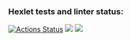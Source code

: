 ### Hexlet tests and linter status:
[![Actions Status](https://github.com/NowUKnow1/java-project-73/workflows/hexlet-check/badge.svg)](https://github.com/NowUKnow1/java-project-73/actions)
<a href="https://codeclimate.com/github/NowUKnow1/java-project-73/maintainability"><img src="https://api.codeclimate.com/v1/badges/acc5ad764473b4c79e1c/maintainability" /></a>
<a href="https://codeclimate.com/github/NowUKnow1/java-project-73/test_coverage"><img src="https://api.codeclimate.com/v1/badges/acc5ad764473b4c79e1c/test_coverage" /></a>
